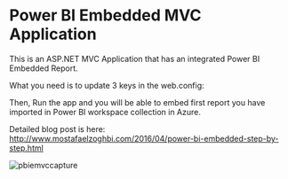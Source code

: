 # Power BI Embedded MVC Application
This is an ASP.NET MVC Application that has an integrated Power BI Embedded Report.

What you need is to update 3 keys in the web.config:

Then, Run the app and you will be able to embed first report you have imported in Power BI workspace collection in Azure.

Detailed blog post is here: http://www.mostafaelzoghbi.com/2016/04/power-bi-embedded-step-by-step.html

![pbiemvccapture](https://cloud.githubusercontent.com/assets/11993393/19364182/2249867a-915b-11e6-8e8a-6f14e9114682.PNG)

